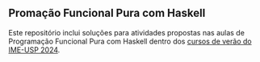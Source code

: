 ## Promação Funcional Pura com Haskell

Este repositório inclui soluções para atividades propostas nas aulas de Programação Funcional Pura com Haskell dentro dos [cursos de verão do IME-USP 2024](https://www.ime.usp.br/verao).

